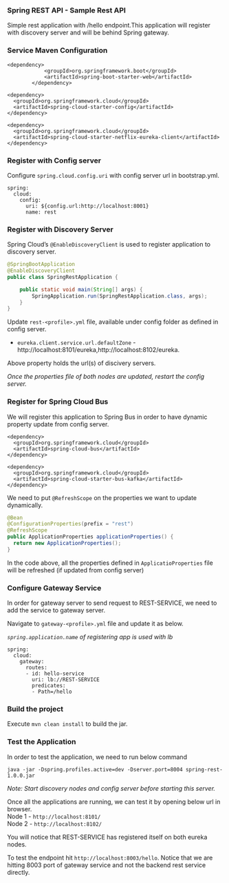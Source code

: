 ### Spring REST API - Sample Rest API

Simple rest application with /hello endpoint.This application will register with discovery server and will be behind Spring gateway.

### Service Maven Configuration

```
<dependency>
			<groupId>org.springframework.boot</groupId>
			<artifactId>spring-boot-starter-web</artifactId>
		</dependency>

<dependency>
  <groupId>org.springframework.cloud</groupId>
  <artifactId>spring-cloud-starter-config</artifactId>
</dependency>

<dependency>
  <groupId>org.springframework.cloud</groupId>
  <artifactId>spring-cloud-starter-netflix-eureka-client</artifactId>
</dependency>
```    
### Register with Config server

Configure `spring.cloud.config.uri` with config server url in bootstrap.yml.

```
spring:
  cloud:
    config:
      uri: ${config.url:http://localhost:8001}
      name: rest
```   

### Register with Discovery Server

Spring Cloud’s `@EnableDiscoveryClient` is used to register application to discovery server.

```java
@SpringBootApplication
@EnableDiscoveryClient
public class SpringRestApplication {

	public static void main(String[] args) {
		SpringApplication.run(SpringRestApplication.class, args);
	}
}

```
Update `rest-<profile>.yml` file, available under config folder as defined in config server.  

- `eureka.client.service.url.defaultZone` - http://localhost:8101/eureka,http://localhost:8102/eureka. 

Above property holds the url(s) of discivery servers.

*Once the properties file of both nodes are updated, restart the config server.*

### Register for Spring Cloud Bus

We will register this application to Spring Bus in order to have dynamic property update from config server.

```
<dependency>
  <groupId>org.springframework.cloud</groupId>
  <artifactId>spring-cloud-bus</artifactId>
</dependency>

<dependency>
  <groupId>org.springframework.cloud</groupId>
  <artifactId>spring-cloud-starter-bus-kafka</artifactId>
</dependency>
```
We need to put `@RefreshScope` on the properties we want to update dynamically.

```java
@Bean
@ConfigurationProperties(prefix = "rest")
@RefreshScope
public ApplicationProperties applicationProperties() {
  return new ApplicationProperties();
}
```

In the code above, all the properties defined in `ApplicatioProperties` file will be refreshed (if updated from config server)

### Configure Gateway Service

In order for gateway server to send request to REST-SERVICE, we need to add the service to gateway server. 

Navigate to `gateway-<profile>.yml` file and update it as below. 

*`spring.application.name` of registering app is used with lb*

```
spring:
  cloud:
    gateway:
      routes:
      - id: hello-service
        uri: lb://REST-SERVICE
        predicates:
        - Path=/hello 
```
### Build the project

Execute `mvn clean install` to build the jar.

### Test the Application

In order to test the application, we need to run below command

`java -jar -Dspring.profiles.active=dev -Dserver.port=8004 spring-rest-1.0.0.jar`  

*Note: Start discovery nodes and config server before starting this server.*

Once all the applications are running, we can test it by opening below url in browser.  
Node 1 - `http://localhost:8101/`    
Node 2 - `http://localhost:8102/`  

You will notice that REST-SERVICE has registered itself on both eureka nodes.

To test the endpoint hit `http://localhost:8003/hello`. Notice that we are hitting 8003 port of gateway service and not the backend rest service directly.

